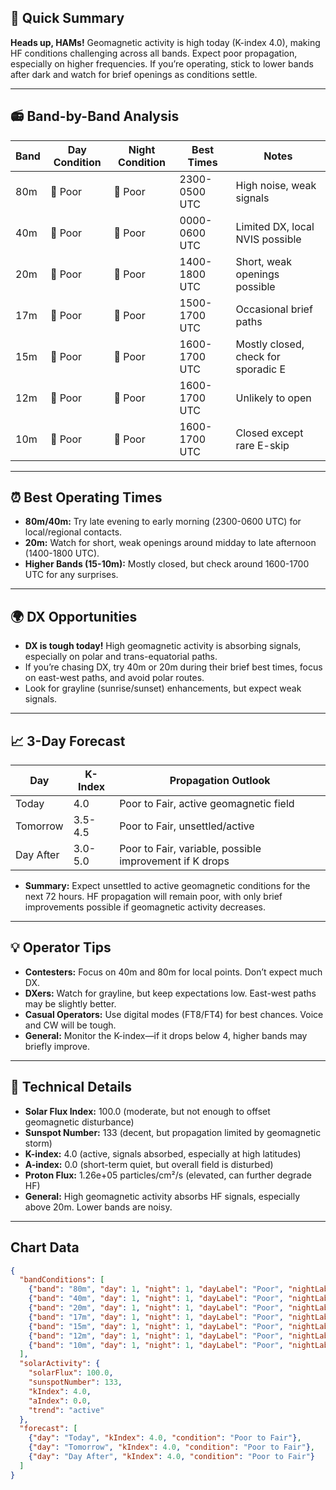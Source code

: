 ## 🎯 Quick Summary

**Heads up, HAMs!** Geomagnetic activity is high today (K-index 4.0), making HF conditions challenging across all bands. Expect poor propagation, especially on higher frequencies. If you’re operating, stick to lower bands after dark and watch for brief openings as conditions settle.

---

## 📻 Band-by-Band Analysis

| Band | Day Condition | Night Condition | Best Times | Notes |
|------|---------------|-----------------|------------|-------|
| 80m  | 🔴 Poor       | 🔴 Poor         | 2300-0500 UTC | High noise, weak signals |
| 40m  | 🔴 Poor       | 🔴 Poor         | 0000-0600 UTC | Limited DX, local NVIS possible |
| 20m  | 🔴 Poor       | 🔴 Poor         | 1400-1800 UTC | Short, weak openings possible |
| 17m  | 🔴 Poor       | 🔴 Poor         | 1500-1700 UTC | Occasional brief paths |
| 15m  | 🔴 Poor       | 🔴 Poor         | 1600-1700 UTC | Mostly closed, check for sporadic E |
| 12m  | 🔴 Poor       | 🔴 Poor         | 1600-1700 UTC | Unlikely to open |
| 10m  | 🔴 Poor       | 🔴 Poor         | 1600-1700 UTC | Closed except rare E-skip |

---

## ⏰ Best Operating Times

- **80m/40m:** Try late evening to early morning (2300-0600 UTC) for local/regional contacts.
- **20m:** Watch for short, weak openings around midday to late afternoon (1400-1800 UTC).
- **Higher Bands (15-10m):** Mostly closed, but check around 1600-1700 UTC for any surprises.

---

## 🌍 DX Opportunities

- **DX is tough today!** High geomagnetic activity is absorbing signals, especially on polar and trans-equatorial paths.
- If you’re chasing DX, try 40m or 20m during their brief best times, focus on east-west paths, and avoid polar routes.
- Look for grayline (sunrise/sunset) enhancements, but expect weak signals.

---

## 📈 3-Day Forecast

| Day        | K-Index | Propagation Outlook      |
|------------|---------|-------------------------|
| Today      | 4.0     | Poor to Fair, active geomagnetic field |
| Tomorrow   | 3.5-4.5 | Poor to Fair, unsettled/active |
| Day After  | 3.0-5.0 | Poor to Fair, variable, possible improvement if K drops |

- **Summary:** Expect unsettled to active geomagnetic conditions for the next 72 hours. HF propagation will remain poor, with only brief improvements possible if geomagnetic activity decreases.

---

## 💡 Operator Tips

- **Contesters:** Focus on 40m and 80m for local points. Don’t expect much DX.
- **DXers:** Watch for grayline, but keep expectations low. East-west paths may be slightly better.
- **Casual Operators:** Use digital modes (FT8/FT4) for best chances. Voice and CW will be tough.
- **General:** Monitor the K-index—if it drops below 4, higher bands may briefly improve.

---

## 🔬 Technical Details

- **Solar Flux Index:** 100.0 (moderate, but not enough to offset geomagnetic disturbance)
- **Sunspot Number:** 133 (decent, but propagation limited by geomagnetic storm)
- **K-index:** 4.0 (active, signals absorbed, especially at high latitudes)
- **A-index:** 0.0 (short-term quiet, but overall field is disturbed)
- **Proton Flux:** 1.26e+05 particles/cm²/s (elevated, can further degrade HF)
- **General:** High geomagnetic activity absorbs HF signals, especially above 20m. Lower bands are noisy.

---

## Chart Data
```json
{
  "bandConditions": [
    {"band": "80m", "day": 1, "night": 1, "dayLabel": "Poor", "nightLabel": "Poor"},
    {"band": "40m", "day": 1, "night": 1, "dayLabel": "Poor", "nightLabel": "Poor"},
    {"band": "20m", "day": 1, "night": 1, "dayLabel": "Poor", "nightLabel": "Poor"},
    {"band": "17m", "day": 1, "night": 1, "dayLabel": "Poor", "nightLabel": "Poor"},
    {"band": "15m", "day": 1, "night": 1, "dayLabel": "Poor", "nightLabel": "Poor"},
    {"band": "12m", "day": 1, "night": 1, "dayLabel": "Poor", "nightLabel": "Poor"},
    {"band": "10m", "day": 1, "night": 1, "dayLabel": "Poor", "nightLabel": "Poor"}
  ],
  "solarActivity": {
    "solarFlux": 100.0,
    "sunspotNumber": 133,
    "kIndex": 4.0,
    "aIndex": 0.0,
    "trend": "active"
  },
  "forecast": [
    {"day": "Today", "kIndex": 4.0, "condition": "Poor to Fair"},
    {"day": "Tomorrow", "kIndex": 4.0, "condition": "Poor to Fair"},
    {"day": "Day After", "kIndex": 4.0, "condition": "Poor to Fair"}
  ]
}
```